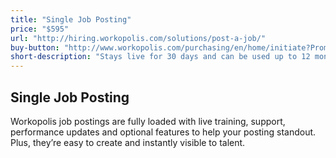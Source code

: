 ```yaml
---
title: "Single Job Posting"
price: "$595"
url: "http://hiring.workopolis.com/solutions/post-a-job/"
buy-button: "http://www.workopolis.com/purchasing/en/home/initiate?PromoCode=NJPS1&Reset=True"
short-description: "Stays live for 30 days and can be used up to 12 months from date of purchase."
---
```


## Single Job Posting

Workopolis job postings are fully loaded with live training, support, performance updates and optional features to help your posting standout. Plus, they’re easy to create and instantly visible to talent.
